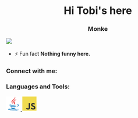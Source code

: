<h1 align="center">Hi Tobi's here</h1>
<h3 align="center">Monke</h3>

![](https://media.tenor.com/J-JoCq1tD8oAAAAC/say-my-name-meme-say-my-name.gif)
- ⚡ Fun fact **Nothing funny here.**


<h3 align="left">Connect with me:</h3>
<p align="left">
</p>


<h3 align="left">Languages and Tools:</h3>
<p align="left"> <a href="https://www.java.com" target="_blank" rel="noreferrer"> <img src="https://raw.githubusercontent.com/devicons/devicon/master/icons/java/java-original.svg" alt="java" width="40" height="40"/> </a> <a href="https://developer.mozilla.org/en-US/docs/Web/JavaScript" target="_blank" rel="noreferrer"> <img src="https://raw.githubusercontent.com/devicons/devicon/master/icons/javascript/javascript-original.svg" alt="javascript" width="40" height="40"/> </a> </p>
